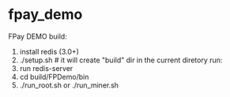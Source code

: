 # fpay_demo
FPay DEMO
build:
1) install redis (3.0+)
1) ./setup.sh # it will create "build" dir in the current diretory
run:
1) run redis-server
2) cd build/FPDemo/bin
3) ./run_root.sh or ./run_miner.sh

